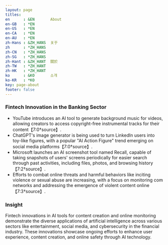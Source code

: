 ```yaml
---
layout: page
titles:
en      : &EN       About
en-GB   : *EN
en-US   : *EN
en-CA   : *EN
en-AU   : *EN
zh-Hans : &ZH_HANS  关于
zh      : *ZH_HANS
zh-CN   : *ZH_HANS
zh-SG   : *ZH_HANS
zh-Hant : &ZH_HANT  關於
zh-TW   : *ZH_HANT
zh-HK   : *ZH_HANT
ko      : &KO       소개
ko-KR   : *KO
key: page-about
footer: false
---
```



### Fintech Innovation in the Banking Sector

- YouTube introduces an AI tool to generate background music for videos, allowing creators to access copyright-free instrumental tracks for their content【7:0†source】.
- ChatGPT's image generator is being used to turn LinkedIn users into toy-like figures, with a popular "AI Action Figure" trend emerging on social media platforms【7:0†source】.
- Microsoft launches an AI screenshot tool named Recall, capable of taking snapshots of users' screens periodically for easier search through past activities, including files, photos, and browsing history【7:2†source】.
- Efforts to combat online threats and harmful behaviors like inciting violence or sexual abuse are increasing, with a focus on monitoring com networks and addressing the emergence of violent content online【7:3†source】.

### Insight
Fintech innovations in AI tools for content creation and online monitoring demonstrate the diverse applications of artificial intelligence across various sectors like entertainment, social media, and cybersecurity in the financial industry. These innovations showcase ongoing efforts to enhance user experience, content creation, and online safety through AI technology.